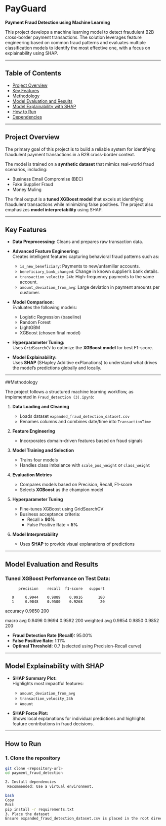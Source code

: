# PayGuard

**Payment Fraud Detection using Machine Learning**

This project develops a machine learning model to detect fraudulent B2B cross-border payment transactions. The solution leverages feature engineering based on common fraud patterns and evaluates multiple classification models to identify the most effective one, with a focus on explainability using SHAP.

---

## Table of Contents

- [Project Overview](#project-overview)  
- [Key Features](#key-features)  
- [Methodology](#methodology)  
- [Model Evaluation and Results](#model-evaluation-and-results)  
- [Model Explainability with SHAP](#model-explainability-with-shap)  
- [How to Run](#how-to-run)  
- [Dependencies](#dependencies)  

---

## Project Overview

The primary goal of this project is to build a reliable system for identifying fraudulent payment transactions in a B2B cross-border context.

The model is trained on a **synthetic dataset** that mimics real-world fraud scenarios, including:

- Business Email Compromise (BEC)
- Fake Supplier Fraud
- Money Muling

The final output is a **tuned XGBoost model** that excels at identifying fraudulent transactions while minimizing false positives. The project also emphasizes **model interpretability** using SHAP.

---

## Key Features

- **Data Preprocessing:** Cleans and prepares raw transaction data.
  
- **Advanced Feature Engineering:**  
  Creates intelligent features capturing behavioral fraud patterns such as:
  
  - `is_new_beneficiary`: Payments to new/unfamiliar accounts.
  - `beneficiary_bank_changed`: Change in known supplier’s bank details.
  - `transaction_velocity_24h`: High-frequency payments to the same account.
  - `amount_deviation_from_avg`: Large deviation in payment amounts per customer.

- **Model Comparison:**  
  Evaluates the following models:
  - Logistic Regression (baseline)
  - Random Forest
  - LightGBM
  - XGBoost (chosen final model)

- **Hyperparameter Tuning:**  
  Uses `GridSearchCV` to optimize the **XGBoost model** for best F1-score.

- **Model Explainability:**  
  Uses **SHAP** (SHapley Additive exPlanations) to understand what drives the model’s predictions globally and locally.

---

##Methodology

The project follows a structured machine learning workflow, as implemented in `Fraud_detection (3).ipynb`:

1. **Data Loading and Cleaning**  
   - Loads dataset `expanded_fraud_detection_dataset.csv`
   - Renames columns and combines date/time into `TransactionTime`

2. **Feature Engineering**  
   - Incorporates domain-driven features based on fraud signals

3. **Model Training and Selection**  
   - Trains four models
   - Handles class imbalance with `scale_pos_weight` or `class_weight`

4. **Evaluation Metrics**  
   - Compares models based on Precision, Recall, F1-score
   - Selects **XGBoost** as the champion model

5. **Hyperparameter Tuning**  
   - Fine-tunes XGBoost using GridSearchCV  
   - Business acceptance criteria:
     - Recall ≥ **90%**
     - False Positive Rate < **5%**

6. **Model Interpretability**  
   - Uses **SHAP** to provide visual explanations of predictions

---

## Model Evaluation and Results

### Tuned XGBoost Performance on Test Data:
          precision    recall  f1-score   support

       0     0.9944    0.9889    0.9916       180
       1     0.9048    0.9500    0.9268        20

accuracy                         0.9850       200

macro avg 0.9496 0.9694 0.9592 200
weighted avg 0.9854 0.9850 0.9852 200


- **Fraud Detection Rate (Recall):** 95.00%  
- **False Positive Rate:** 1.11%  
- **Optimal Threshold:** 0.7 (selected using Precision-Recall curve)

---

## Model Explainability with SHAP

- **SHAP Summary Plot:**  
  Highlights most impactful features:
  - `amount_deviation_from_avg`
  - `transaction_velocity_24h`
  - `Amount`

- **SHAP Force Plot:**  
  Shows local explanations for individual predictions and highlights feature contributions in fraud decisions.

---

##  How to Run

### 1. Clone the repository

```bash
git clone <repository-url>
cd payment_fraud_detection

2. Install dependencies
 Recommended: Use a virtual environment.

bash
Copy
Edit
pip install -r requirements.txt
3. Place the dataset
Ensure expanded_fraud_detection_dataset.csv is placed in the root directory.
